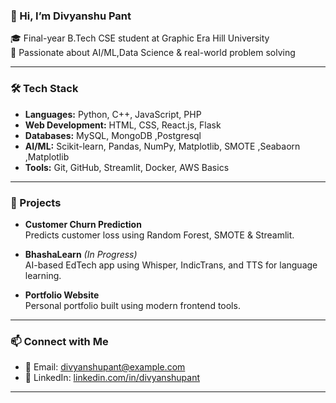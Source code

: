 ### 👋 Hi, I’m Divyanshu Pant

🎓 Final-year B.Tech CSE student at Graphic Era Hill University  
🚀 Passionate about AI/ML,Data Science & real-world problem solving  
 

---

### 🛠 Tech Stack

- **Languages:** Python, C++, JavaScript, PHP  
- **Web Development:** HTML, CSS, React.js, Flask  
- **Databases:** MySQL, MongoDB ,Postgresql 
- **AI/ML:** Scikit-learn, Pandas, NumPy, Matplotlib, SMOTE ,Seabaorn ,Matplotlib
- **Tools:** Git, GitHub, Streamlit, Docker, AWS Basics  

---

### 🚀 Projects

- **Customer Churn Prediction**  
  Predicts customer loss using Random Forest, SMOTE & Streamlit.  

- **BhashaLearn** *(In Progress)*  
  AI-based EdTech app using Whisper, IndicTrans, and TTS for language learning.  

- **Portfolio Website**  
  Personal portfolio built using modern frontend tools.

---


### 📫 Connect with Me

- 📧 Email: divyanshupant@example.com   
- 💼 LinkedIn: [linkedin.com/in/divyanshupant](https://www.linkedin.com/in/divyanshupant)

---


